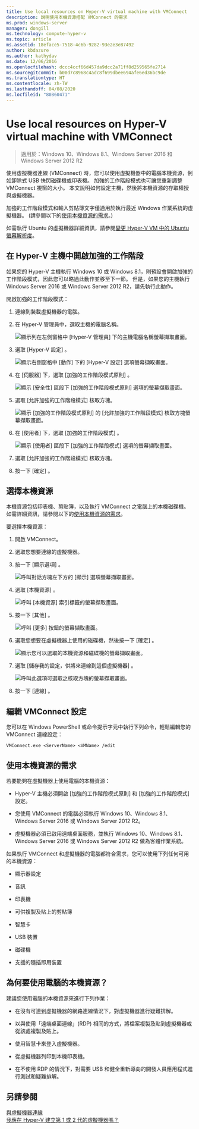 ```yaml
---
title: Use local resources on Hyper-V virtual machine with VMConnect
description: 說明使用本機資源搭配 VMConnect 的需求
ms.prod: windows-server
manager: dongill
ms.technology: compute-hyper-v
ms.topic: article
ms.assetid: 18eface5-7518-4c6b-9282-93e2e3e87492
author: kbdazure
ms.author: kathydav
ms.date: 12/06/2016
ms.openlocfilehash: dccc4ccf66d457da9dcc2a71ff8d259565fe2714
ms.sourcegitcommit: b00d7c8968c4adc8f699dbee694afe6ed36bc9de
ms.translationtype: HT
ms.contentlocale: zh-TW
ms.lasthandoff: 04/08/2020
ms.locfileid: "80860471"
---
```

# <a name="use-local-resources-on-hyper-v-virtual-machine-with-vmconnect"></a>Use local resources on Hyper-V virtual machine with VMConnect

>適用於：Windows 10、Windows 8.1、Windows Server 2016 和 Windows Server 2012 R2

使用虛擬機器連線 (VMConnect) 時，您可以使用虛擬機器中的電腦本機資源，例如卸除式 USB 快閃磁碟機或印表機。 加強的工作階段模式也可讓您重新調整 VMConnect 視窗的大小。 本文說明如何設定主機，然後將本機資源的存取權授與虛擬機器。

加強的工作階段模式和輸入剪貼簿文字僅適用於執行最近 Windows 作業系統的虛擬機器。 \(請參閱以下的[使用本機資源的需求](#requirements-for-using-local-resources)。\) 

如需執行 Ubuntu 的虛擬機器詳細資訊，請參閱[變更 Hyper-V VM 中的 Ubuntu 螢幕解析度](https://blogs.msdn.microsoft.com/virtual_pc_guy/2014/09/19/changing-ubuntu-screen-resolution-in-a-hyper-v-vm/)。 
  
## <a name="turn-on-enhanced-session-mode-on-a-hyper-v-host"></a>在 Hyper-V 主機中開啟加強的工作階段  
如果您的 Hyper-V 主機執行 Windows 10 或 Windows 8.1，則預設會開啟加強的工作階段模式，因此您可以略過此動作並移至下一節。 但是，如果您的主機執行 Windows Server 2016 或 Windows Server 2012 R2，請先執行此動作。 
  
開啟加強的工作階段模式：

1.  連線到裝載虛擬機器的電腦。  
  
2.  在 Hyper-V 管理員中，選取主機的電腦名稱。  
  
    ![顯示列在左側窗格中 [Hyper-V 管理員] 下的主機電腦名稱螢幕擷取畫面。](media/Hyper-V-HyperVManager-HostNameSelected.png)  
  
3.  選取 [Hyper-V 設定]  。  
  
    ![顯示右側窗格中 [動作] 下的 [Hyper-V 設定] 選項螢幕擷取畫面。](media/HyperV-ActionsHyperVSettings.png)  
  
4.  在 [伺服器]  下，選取 [加強的工作階段模式原則]  。  
  
    ![顯示 [安全性] 區段下 [加強的工作階段模式原則] 選項的螢幕擷取畫面。](media/Hyper-V-Settings-ServerEnhancedSessionModePolicy.png)  
  
5.  選取 [允許加強的工作階段模式]  核取方塊。  
  
    ![顯示 [加強的工作階段模式原則] 的 [允許加強的工作階段模式] 核取方塊螢幕擷取畫面。](media/Hyper-V-Settings-EnhancedSessionModePolicyCheckBox.png)  
  
6.  在 [使用者]  下，選取 [加強的工作階段模式]  。  
  
    ![顯示 [使用者] 區段下 [加強的工作階段模式] 選項的螢幕擷取畫面。 ](media/Hyper-V-Settings-UserEnhancedSessionMode.png)  
  
7.  選取 [允許加強的工作階段模式]  核取方塊。  
  
8.  按一下 [確定]  。  
  
## <a name="choose-a-local-resource"></a>選擇本機資源

本機資源包括印表機、剪貼簿，以及執行 VMConnect 之電腦上的本機磁碟機。 如需詳細資訊，請參閱以下的[使用本機資源的需求](#requirements-for-using-local-resources)。  
  
要選擇本機資源：
  
1.  開啟 VMConnect。  
  
2.  選取您想要連線的虛擬機器。  
  
3.  按一下 [顯示選項]  。  
  
    ![呼叫對話方塊左下方的 [顯示] 選項螢幕擷取畫面。](media/HyperV-VMConnect-DisplayConfig.png)  
  
4.  選取 [本機資源]  。  
  
    ![呼叫 [本機資源] 索引標籤的螢幕擷取畫面。](media/HyperV-VMConnect-DisplayConfig-LocalResources.png)  
  
5.  按一下 [其他]  。  
  
    ![呼叫 [更多] 按鈕的螢幕擷取畫面。](media/HyperV-VMConnect-DisplayConfig-LocalResourcesMore.png)  
  
6.  選取您想要在虛擬機器上使用的磁碟機，然後按一下 [確定]  。  
  
    ![顯示您可以選取的本機資源和磁碟機的螢幕擷取畫面。](media/HyperV-VMConnect-Settings-LocalResourcesDrives.png)  
  
7.  選取 [儲存我的設定，供將來連線到這個虛擬機器]  。  
  
    ![呼叫此選項可選取之核取方塊的螢幕擷取畫面。](media/HyperV-VMConnect-SaveSettings.png)  
  
8.  按一下 [連線]  。  
  
## <a name="edit-vmconnect-settings"></a>編輯 VMConnect 設定

您可以在 Windows PowerShell 或命令提示字元中執行下列命令，輕鬆編輯您的 VMConnect 連線設定：  
  
`VMConnect.exe <ServerName> <VMName> /edit`  
  
## <a name="requirements-for-using-local-resources"></a>使用本機資源的需求

若要能夠在虛擬機器上使用電腦的本機資源：  
  
-   Hyper-V 主機必須開啟 [加強的工作階段模式原則]  和 [加強的工作階段模式]  設定。  
  
-   您使用 VMConnect 的電腦必須執行 Windows 10、Windows 8.1、Windows Server 2016 或 Windows Server 2012 R2。  
  
-   虛擬機器必須已啟用遠端桌面服務，並執行 Windows 10、Windows 8.1、Windows Server 2016 或 Windows Server 2012 R2 做為客體作業系統。  
  
如果執行 VMConnect 和虛擬機器的電腦都符合需求，您可以使用下列任何可用的本機資源：  
  
-   顯示器設定  
  
-   音訊
  
-   印表機  
  
-   可供複製及貼上的剪貼簿  
  
-   智慧卡  
  
-   USB 裝置  
  
-   磁碟機  
  
-   支援的隨插即用裝置  
  
## <a name="why-use-a-computers-local-resources"></a>為何要使用電腦的本機資源？
建議您使用電腦的本機資源來進行下列作業：  
  
-   在沒有可連到虛擬機器的網路連線情況下，對虛擬機器進行疑難排解。  
  
-   以與使用「遠端桌面連線」(RDP) 相同的方式，將檔案複製及貼到虛擬機器或從該處複製及貼上。  
  
-   使用智慧卡來登入虛擬機器。  
  
-   從虛擬機器列印到本機印表機。  
  
-   在不使用 RDP 的情況下，對需要 USB 和健全重新導向的開發人員應用程式進行測試和疑難排解。  
  
## <a name="see-also"></a>另請參閱  
[與虛擬機器連線](https://technet.microsoft.com/library/cc742407.aspx)  
[我應在 Hyper-V 建立第 1 或 2 代的虛擬機器嗎？](../plan/Should-I-create-a-generation-1-or-2-virtual-machine-in-Hyper-V.md)



